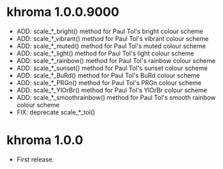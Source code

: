 # khroma 1.0.0.9000

* ADD: scale_*_bright() method for Paul Tol's bright colour scheme
* ADD: scale_*_vibrant() method for Paul Tol's vibrant colour scheme
* ADD: scale_*_muted() method for Paul Tol's muted colour scheme
* ADD: scale_*_light() method for Paul Tol's light colour scheme
* ADD: scale_*_rainbow() method for Paul Tol's rainbow colour scheme
* ADD: scale_*_sunset() method for Paul Tol's sunset colour scheme
* ADD: scale_*_BuRd() method for Paul Tol's BuRd colour scheme
* ADD: scale_*_PRGn() method for Paul Tol's PRGn colour scheme
* ADD: scale_*_YlOrBr() method for Paul Tol's YlOrBr colour scheme
* ADD: scale_*_smoothrainbow() method for Paul Tol's smooth rainbow colour scheme
* FIX: deprecate scale_*_tol()

# khroma 1.0.0

* First release.
